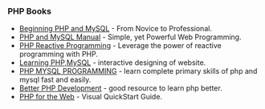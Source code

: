 
### PHP Books

* [Beginning PHP and MySQL](https://www.amazon.in/Beginning-PHP-MySQL-Novice-Professional/dp/8184897456?_encoding=UTF8&ascsubtag=a7d30256-343a-4bdc-89ce-5602f27893af&portal-device-attributes=desktop&tag=googinhydr18418-21&tag=googinkenshoo-21) - From Novice to Professional.
* [PHP and MySQL Manual](https://www.amazon.in/PHP-MySQL-Manual-Programming-Professional/dp/1447110552?_encoding=UTF8&ascsubtag=a7d30256-343a-4bdc-89ce-5602f27893af&portal-device-attributes=desktop&tag=googinhydr18418-21&tag=googinkenshoo-21) - Simple, yet Powerful Web Programming.
* [PHP Reactive Programming](https://www.amazon.in/PHP-Reactive-Programming-Martin-Sikora/dp/1786462877?_encoding=UTF8&ascsubtag=a7d30256-343a-4bdc-89ce-5602f27893af&portal-device-attributes=desktop&tag=googinhydr18418-21&tag=googinkenshoo-21) - Leverage the power of reactive programming with PHP.
* [Learning PHP,MySQL](https://www.amazon.com/gp/product/1491918667/ref=s9_acsd_top_hd_bw_b1Enf_c_x_1_w/134-6486121-8447545?pf_rd_m=ATVPDKIKX0DER&pf_rd_s=merchandised-search-4&pf_rd_r=K1470JNMZW6QVYMQ22BH&pf_rd_t=101&pf_rd_p=f427190f-6a90-55af-9420-4a164d2ddbe3&pf_rd_i=295223) - interactive designing of website.
* [PHP MYSQL PROGRAMMING](https://www.amazon.com/gp/product/B074LDL1XW/ref=s9_acsd_newrz_hd_bw_b1Enf_c_x_w/134-6486121-8447545?pf_rd_m=ATVPDKIKX0DER&pf_rd_s=merchandised-search-7&pf_rd_r=K1470JNMZW6QVYMQ22BH&pf_rd_t=101&pf_rd_p=f427190f-6a90-55af-9420-4a164d2ddbe3&pf_rd_i=295223) - learn complete primary skills of php and mysql fast and easily.
* [Better PHP Development](https://www.amazon.com/gp/product/B074WHF9Z1/ref=s9_acsd_newrz_hd_bw_b1Enf_c_x_w/134-6486121-8447545?pf_rd_m=ATVPDKIKX0DER&pf_rd_s=merchandised-search-7&pf_rd_r=K1470JNMZW6QVYMQ22BH&pf_rd_t=101&pf_rd_p=f427190f-6a90-55af-9420-4a164d2ddbe3&pf_rd_i=295223) - good resource to learn php better.
* [PHP for the Web](https://www.amazon.com/PHP-Web-Visual-QuickStart-Guide/dp/0134291255/ref=lp_295223_1_4/134-6486121-8447545?s=books&ie=UTF8&qid=1503911655&sr=1-4) - Visual QuickStart Guide.
